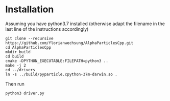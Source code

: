 # Installation

Assuming you have python3.7 installed (otherwise adapt the filename in the last line of the instructions accordingly)


    git clone --recursive https://github.com/florianwechsung/AlphaParticlesCpp.git
    cd AlphaParticlesCpp
    mkdir build
    cd build
    cmake -DPYTHON_EXECUTABLE:FILEPATH=python3 ..
    make -j 2
    cd ../drivers
    ln -s ../build/pyparticle.cpython-37m-darwin.so .

Then run
  
    python3 driver.py
